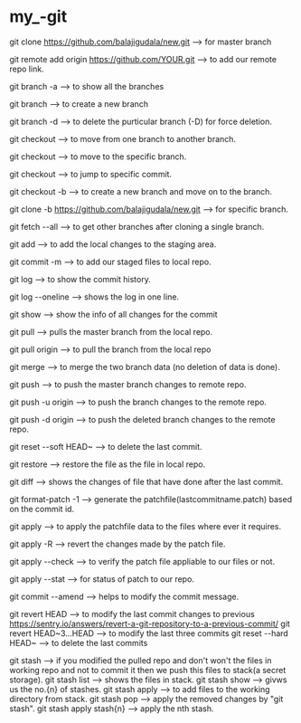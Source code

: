 # my_-git

git clone https://github.com/balajigudala/new.git                           --> for master branch 

git remote add origin https://github.com/YOUR.git                           --> to add our remote repo link.

git branch -a                                                               --> to show all the branches

git branch <name>                                                           --> to create a new branch

git branch -d <name>                                                        --> to delete the purticular branch (-D) for force deletion.

git checkout                                                                --> to move from one branch to another branch. 

git checkout <branchname>                                                   --> to move to the specific branch.

git checkout <commitid>                                                     --> to jump to specific commit.

git checkout -b <branchname>                                                --> to create a new branch and move on to the branch.

git clone -b <branch name> https://github.com/balajigudala/new.git          --> for specific branch.

git fetch --all                                                             --> to get other branches after cloning a single branch.

git add <files>                                                             --> to add the local changes to the staging area.

git commit -m <commit message>                                              --> to add our staged files to local repo.

git log                                                                     --> to show the commit history.

git log --oneline                                                           --> shows the log in one line.

git show <commit id>                                                        --> show the info of all changes for the commit

git pull                                                                    --> pulls the master branch from the local repo.

git pull origin <branch name>                                               --> to pull the branch from the local repo

git merge <brnh1> <brnh2>                                                   --> to merge the two branch data (no deletion of data is done).

git push                                                                    --> to push the master branch changes to remote repo.

git push -u origin <branchname>                                             --> to push the branch changes to the remote repo.

git push -d origin <branchname>                                             --> to push the deleted branch changes to the remote repo.

git reset --soft HEAD~                                                      --> to delete the last commit.

git restore <filename>                                                      --> restore the file as the file in local repo.

git diff <filename>                                                         --> shows the changes of file that have done after the last commit.

git format-patch -1 <commit-id>                                             --> generate the patchfile(lastcommitname.patch) based on the commit id.

git apply <patch file name>                                                 --> to apply the patchfile data to the files where ever it requires.

git apply -R <patch file name>                                              --> revert the changes made by the patch file.

git apply --check <patch file name>                                         --> to verify the patch file appliable to our files or not.

git apply --stat <patch file name>                                          --> for status of patch to our repo.

git commit --amend                                                          --> helps to modify the commit message.

git revert HEAD                                                             --> to modify the last commit changes to previous 
                                                                                https://sentry.io/answers/revert-a-git-repository-to-a-previous-commit/
                                                                                git revert HEAD~3...HEAD --> to modify the last three commits
git reset --hard HEAD~                                                      --> to delete the last commits 

git stash                                                                   --> if you modified the pulled repo and don't won't                                                                                    the files in working repo and not to commit it
                                                                                then we push this files to stack(a secret storage).
                                                                                git stash list --> shows the files in stack.
                                                                                git stash show --> givws us the no.{n} of stashes.
                                                                                git stash apply --> to add files to the working                                                                                    directory from stack.
                                                                                git stash pop --> apply the removed changes by                                                                                     "git stash".
                                                                                git stash apply stash{n} --> apply the nth stash.
